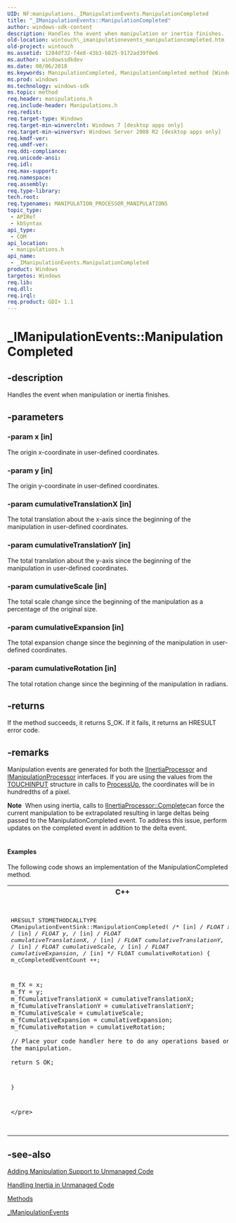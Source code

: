 ```yaml
---
UID: NF:manipulations._IManipulationEvents.ManipulationCompleted
title: "_IManipulationEvents::ManipulationCompleted"
author: windows-sdk-content
description: Handles the event when manipulation or inertia finishes.
old-location: wintouch\_imanipulationevents_manipulationcompleted.htm
old-project: wintouch
ms.assetid: 1284df32-f4e8-43b3-b825-9172ad39f0e6
ms.author: windowssdkdev
ms.date: 08/06/2018
ms.keywords: ManipulationCompleted, ManipulationCompleted method [Windows Touch], ManipulationCompleted method [Windows Touch],_IManipulationEvents interface, _IManipulationEvents interface [Windows Touch],ManipulationCompleted method, _IManipulationEvents.ManipulationCompleted, _IManipulationEvents::ManipulationCompleted, manipulations/_IManipulationEvents::ManipulationCompleted, wintouch._imanipulationevents_manipulationcompleted
ms.prod: windows
ms.technology: windows-sdk
ms.topic: method
req.header: manipulations.h
req.include-header: Manipulations.h
req.redist: 
req.target-type: Windows
req.target-min-winverclnt: Windows 7 [desktop apps only]
req.target-min-winversvr: Windows Server 2008 R2 [desktop apps only]
req.kmdf-ver: 
req.umdf-ver: 
req.ddi-compliance: 
req.unicode-ansi: 
req.idl: 
req.max-support: 
req.namespace: 
req.assembly: 
req.type-library: 
tech.root: 
req.typenames: MANIPULATION_PROCESSOR_MANIPULATIONS
topic_type:
 - APIRef
 - kbSyntax
api_type:
 - COM
api_location:
 - manipulations.h
api_name:
 - _IManipulationEvents.ManipulationCompleted
product: Windows
targetos: Windows
req.lib: 
req.dll: 
req.irql: 
req.product: GDI+ 1.1
---
```


# _IManipulationEvents::ManipulationCompleted


## -description


Handles the event when manipulation or inertia finishes.


## -parameters




### -param x [in]

The origin x-coordinate in user-defined coordinates.


### -param y [in]

The origin y-coordinate in user-defined coordinates.


### -param cumulativeTranslationX [in]

The total translation about the x-axis since the beginning of the manipulation in user-defined coordinates.


### -param cumulativeTranslationY [in]

The total translation about the y-axis since the beginning of the manipulation in user-defined coordinates.


### -param cumulativeScale [in]

The total scale change since the beginning of the manipulation as a percentage of the original size.


### -param cumulativeExpansion [in]

The total expansion change since the beginning of the manipulation in user-defined coordinates.


### -param cumulativeRotation [in]

The total rotation change since the beginning of the manipulation in radians.


## -returns



If the method succeeds, it returns S_OK. If it fails, it returns an HRESULT error code.




## -remarks



Manipulation events are generated for both the <a href="https://msdn.microsoft.com/8dc171eb-0c6e-41dd-b506-5f91ea703a53">IInertiaProcessor</a> and <a href="https://msdn.microsoft.com/963f87c1-e128-4bd5-9f28-d49418f768fb">IManipulationProcessor</a> interfaces.
    If you are using the values from the <a href="https://msdn.microsoft.com/fc382759-3a1e-401e-a6a7-1bf209a5434b">TOUCHINPUT</a> structure in calls to <a href="https://msdn.microsoft.com/c93f6729-5e50-41a1-867c-93e4ce9ecda9">ProcessUp</a>, the coordinates will be in 
    hundredths of a pixel.

<div class="alert"><b>Note</b>  When using inertia, calls to <a href="https://msdn.microsoft.com/ff41789c-afc5-419b-9767-e99572b9b41e">IInertiaProcessor::Complete</a>can force the current manipulation to be extrapolated resulting in large deltas being passed to the ManipulationCompleted event.
	 To address this issue, perform updates on the completed event in addition to the delta event.
	 </div>
<div> </div>

#### Examples

The following code shows an implementation of the ManipulationCompleted method.

<div class="code"><span codelanguage="ManagedCPlusPlus"><table>
<tr>
<th>C++</th>
</tr>
<tr>
<td>
<pre>


HRESULT STDMETHODCALLTYPE CManipulationEventSink::ManipulationCompleted( 
    /* [in] */ FLOAT x,
    /* [in] */ FLOAT y,
    /* [in] */ FLOAT cumulativeTranslationX,
    /* [in] */ FLOAT cumulativeTranslationY,
    /* [in] */ FLOAT cumulativeScale,
    /* [in] */ FLOAT cumulativeExpansion,
    /* [in] */ FLOAT cumulativeRotation)
{
    m_cCompletedEventCount ++;

    m_fX = x;
    m_fY = y;
    m_fCumulativeTranslationX = cumulativeTranslationX;
    m_fCumulativeTranslationY = cumulativeTranslationY;
    m_fCumulativeScale = cumulativeScale;
    m_fCumulativeExpansion = cumulativeExpansion;
    m_fCumulativeRotation = cumulativeRotation;

    // Place your code handler here to do any operations based on the manipulation.

    return S_OK;
}
    
    </pre>
</td>
</tr>
</table></span></div>



## -see-also




<a href="https://msdn.microsoft.com/7d8c6230-eaca-43c7-ad2f-651851b69d7f">Adding Manipulation Support to Unmanaged Code</a>



<a href="https://msdn.microsoft.com/3261b461-add2-4e92-9a51-b2d46630fb4f">Handling Inertia in Unmanaged Code</a>



<a href="https://msdn.microsoft.com/ac697a9b-3cef-4100-8ad3-aaa867b94ec4">Methods</a>



<a href="https://msdn.microsoft.com/be392a13-3165-44ff-bcd6-ed0075c669c4">_IManipulationEvents</a>
 

 

